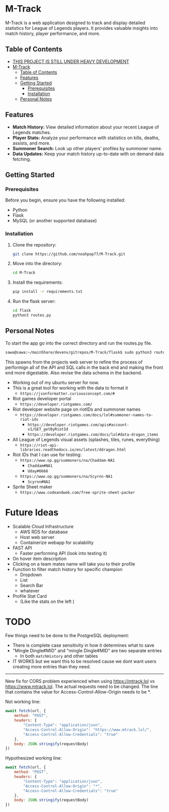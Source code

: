 # M-Track

M-Track is a web application designed to track and display detailed statistics for League of Legends players. It provides valuable insights into match history, player performance, and more.

## Table of Contents

- [THIS PROJECT IS STILL UNDER HEAVY DEVELOPMENT](#this-project-is-still-under-heavy-development)
- [M-Track](#m-track)
  - [Table of Contents](#table-of-contents)
  - [Features](#features)
  - [Getting Started](#getting-started)
    - [Prerequisites](#prerequisites)
    - [Installation](#installation)
  - [Personal Notes](#personal-notes)

## Features

- **Match History:** View detailed information about your recent League of Legends matches.
- **Player Stats:** Analyze your performance with statistics on kills, deaths, assists, and more.
- **Summoner Search:** Look up other players' profiles by summoner name.
- **Data Updates:** Keep your match history up-to-date with on demand data fetching.

## Getting Started

### Prerequisites

Before you begin, ensure you have the following installed:

- Python
- Flask
- MySQL (or another supported database)

### Installation

1. Clone the repository:

   ```bash
   git clone https://github.com/noahpop77/M-Track.git
   ```

2. Move into the directory:

   ```bash
   cd M-Track
   ```

3. Install the requirements:

   ```bash
   pip install -r requirements.txt
   ```

4. Run the flask server:

   ```bash
   cd flask
   python3 routes.py
   ```

## Personal Notes

To start the app go into the correct directory and run the routes.py file.

```bash
sawa@sawa:~/mainShare/devenv/gitrepos/M-Track/flask$ sudo python3 routes.py
```

This spawns from the projects web server to refine the process of performign all of the API and SQL calls in the back end and making the front end more digestable. Also revise the data schema in the backend.

- Working out of my ubuntu server for now.
- This is a great tool for working with the data to format it
  - `https://jsonformatter.curiousconcept.com/#`
- Riot games developer portal
  - `https://developer.riotgames.com/`
- Riot developer website page on riotIDs and summoner names
  - `https://developer.riotgames.com/docs/lol#summoner-names-to-riot-ids`
    - `https://developer.riotgames.com/apis#account-v1/GET_getByRiotId`
    - `https://developer.riotgames.com/docs/lol#data-dragon_items`
- All League of Legends visual assets (splashes, tiles, runes, everything)
  - `https://riot-api-libraries.readthedocs.io/en/latest/ddragon.html`
- Riot IDs that I can use for testing:
  - `https://www.op.gg/summoners/na/Chaddam-NA1`
    - `Chaddam#NA1`
    - `Uday#6666`
  - `https://www.op.gg/summoners/na/Scyrnn-NA1`
    - `Scyrnn#NA1`
- Sprite Sheet maker
  - `https://www.codeandweb.com/free-sprite-sheet-packer`

# Future Ideas

- Scalable Cloud Infrastructure
  - AWS RDS for database
  - Host web server
  - Containerize webapp for scalability
- FAST API
  - Faster performing API (look into testing it)
- On hover item description
- Clicking on a team mates name will take you to their profile
- Function to filter match history for specific champion
  - Dropdown
  - List
  - Search Bar
  - whatever
- Profile Stat Card
  - (Like the stats on the left )




# TODO

Few things need to be done to the PostgreSQL deployment:
- There is complete case sensitivity in how it determines what to save
- "Mingle Dingle#MID" and "mingle Dingle#MID" are two separate entries
  - In both `matchHistory` and other tables
- IT WORKS but we want this to be resolved cause we dont want users creating more entries than they need.


---

New fix for CORS problem experienced when using https://mtrack.lol vs https://www.mtrack.lol.
The actual requests need to be changed. The line that contains the value for Access-Control-Allow-Origin needs to be *.

Not working line:
```javascript
await fetch(url, {
    method: "POST",
    headers: {
        "Content-Type": "application/json",
        "Access-Control-Allow-Origin": "https://www.mtrack.lol/",
        "Access-Control-Allow-Credentials": "true"
    },
    body: JSON.stringify(requestBody)
})
```

Hypothesized working line:
```javascript
await fetch(url, {
    method: "POST",
    headers: {
        "Content-Type": "application/json",
        "Access-Control-Allow-Origin": "*",
        "Access-Control-Allow-Credentials": "true"
    },
    body: JSON.stringify(requestBody)
})
```

